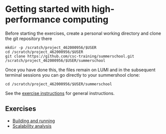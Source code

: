 # Getting started with high-performance computing

Before starting the exercises, create a personal working directory and clone the git repository there

    mkdir -p /scratch/project_462000956/$USER
    cd /scratch/project_462000956/$USER
    git clone https://github.com/csc-training/summerschool.git /scratch/project_462000956/$USER/summerschool

Once you have done this, the files remain on LUMI and in the subsequent terminal sessions you can go
directly to your summershool clone:

    cd /scratch/project_462000956/$USER/summerschool

See the [exercise instructions](../exercise-instructions.md) for general instructions.

## Exercises

- [Building and running](building-running)
- [Scalability analysis](scalability)
